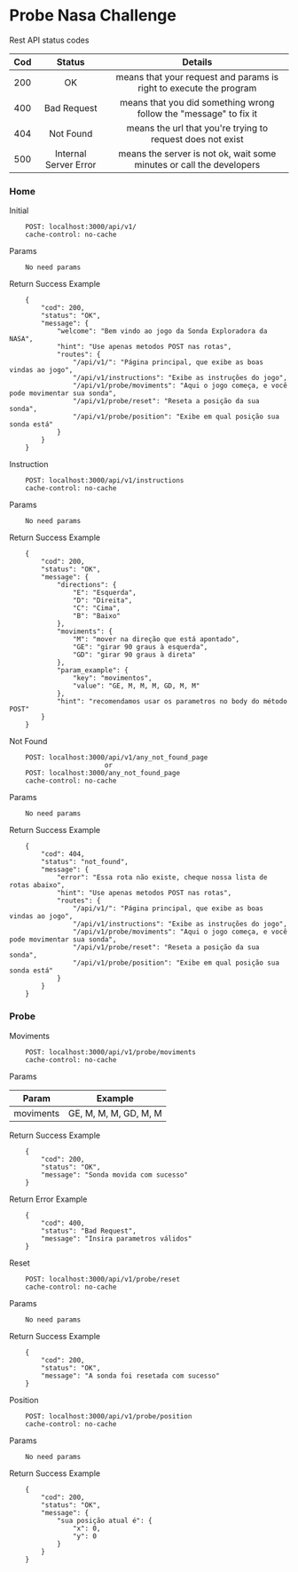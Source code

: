 # Probe Nasa Challenge

Rest API status codes

|   Cod   |   Status                  |                             Details                                   |
|:-------:|:-------------------------:|:---------------------------------------------------------------------:|
|   200   |   OK                      |  means that your request and params is right to execute the program   |
|   400   |   Bad Request             |  means that you did something wrong follow the "message" to fix it    |
|   404   |   Not Found               |  means the url that you're trying to request does not exist           |
|   500   |   Internal Server Error   |  means the server is not ok, wait some minutes or call the developers |

### Home

Initial

```
    POST: localhost:3000/api/v1/
    cache-control: no-cache
```

Params

```
    No need params
```

Return Success Example

```
    {
        "cod": 200,
        "status": "OK",
        "message": {
            "welcome": "Bem vindo ao jogo da Sonda Exploradora da NASA",
            "hint": "Use apenas metodos POST nas rotas",
            "routes": {
                "/api/v1/": "Página principal, que exibe as boas vindas ao jogo",
                "/api/v1/instructions": "Exibe as instruções do jogo",
                "/api/v1/probe/moviments": "Aqui o jogo começa, e você pode movimentar sua sonda",
                "/api/v1/probe/reset": "Reseta a posição da sua sonda",
                "/api/v1/probe/position": "Exibe em qual posição sua sonda está"
            }
        }
    }
```

Instruction

```
    POST: localhost:3000/api/v1/instructions
    cache-control: no-cache
```

Params

```
    No need params
```

Return Success Example

```
    {
        "cod": 200,
        "status": "OK",
        "message": {
            "directions": {
                "E": "Esquerda",
                "D": "Direita",
                "C": "Cima",
                "B": "Baixo"
            },
            "moviments": {
                "M": "mover na direção que está apontado",
                "GE": "girar 90 graus à esquerda",
                "GD": "girar 90 graus à direta"
            },
            "param_example": {
                "key": "movimentos",
                "value": "GE, M, M, M, GD, M, M"
            },
            "hint": "recomendamos usar os parametros no body do método POST"
        }
    }
```

Not Found

```
    POST: localhost:3000/api/v1/any_not_found_page
                        or
    POST: localhost:3000/any_not_found_page
    cache-control: no-cache
```

Params

```
    No need params
```

Return Success Example

```
    {
        "cod": 404,
        "status": "not_found",
        "message": {
            "error": "Essa rota não existe, cheque nossa lista de rotas abaixo",
            "hint": "Use apenas metodos POST nas rotas",
            "routes": {
                "/api/v1/": "Página principal, que exibe as boas vindas ao jogo",
                "/api/v1/instructions": "Exibe as instruções do jogo",
                "/api/v1/probe/moviments": "Aqui o jogo começa, e você pode movimentar sua sonda",
                "/api/v1/probe/reset": "Reseta a posição da sua sonda",
                "/api/v1/probe/position": "Exibe em qual posição sua sonda está"
            }
        }
    }
```

### Probe


Moviments

```
    POST: localhost:3000/api/v1/probe/moviments
    cache-control: no-cache
```

Params

|    Param     |               Example           |
|:------------:|:-------------------------------:|
|    moviments |       GE, M, M, M, GD, M, M     |

Return Success Example

```
    {
        "cod": 200,
        "status": "OK",
        "message": "Sonda movida com sucesso"
    }
```

Return Error Example

```
    {
        "cod": 400,
        "status": "Bad Request",
        "message": "Insira parametros válidos"
    }
```

Reset

```
    POST: localhost:3000/api/v1/probe/reset
    cache-control: no-cache
```

Params

```
    No need params
```

Return Success Example

```
    {
        "cod": 200,
        "status": "OK",
        "message": "A sonda foi resetada com sucesso"
    }
```


Position

```
    POST: localhost:3000/api/v1/probe/position
    cache-control: no-cache
```

Params

```
    No need params
```

Return Success Example

```
    {
        "cod": 200,
        "status": "OK",
        "message": {
            "sua posição atual é": {
                "x": 0,
                "y": 0
            }
        }
    }
```